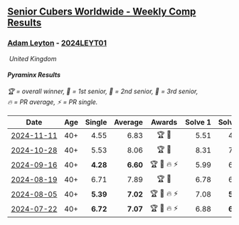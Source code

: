 <style>table {white-space: nowrap;}</style>
<link rel="stylesheet" type="text/css" href="/scw-comp/css/flags.css" />

## [Senior Cubers Worldwide - Weekly Comp Results](/scw-comp/results/)
### [Adam Leyton](README.md) - [2024LEYT01](https://www.worldcubeassociation.org/persons/2024LEYT01?event=pyram)

<i class="flag flag-GB" />&nbsp;United Kingdom

#### Pyraminx Results

<span style="white-space: nowrap;">🏆 = overall winner</span>, <span style="white-space: nowrap;">🥇 = 1st senior</span>, <span style="white-space: nowrap;">🥈 = 2nd senior</span>, <span style="white-space: nowrap;">🥉 = 3rd senior</span>, <span style="white-space: nowrap;">🔥 = PR average</span>, <span style="white-space: nowrap;">⚡ = PR single</span>.

| Date | Age | Single | Average | Awards | Solve 1 | Solve 2 | Solve 3 | Solve 4 | Solve 5 | Video |
| :--: | :--: | --: | --: | :--: | --: | --: | --: | --: | --: | :-- |
| [2024-11-11](../../results/2024-11-11/pyram.md) | 40+ | 4.55 | 6.83 | 🏆 🥇 | 5.51 | 4.55 | 9.70 | 8.23 | 6.75 | [Desktop](https://www.facebook.com/events/2181074155610032/permalink/2183830782001036) / [Mobile](https://m.facebook.com/events/2181074155610032?view=permalink&id=2183830782001036) |
| [2024-10-28](../../results/2024-10-28/pyram.md) | 40+ | 5.53 | 8.06 | 🏆 🥇 | 8.31 | 7.73 | 10.57 | 8.14 | 5.53 | [Desktop](https://www.facebook.com/events/929053079074962/permalink/936153171698286) / [Mobile](https://m.facebook.com/events/929053079074962?view=permalink&id=936153171698286) |
| [2024-09-16](../../results/2024-09-16/pyram.md) | 40+ | **4.28** | **6.60** | 🏆 🥇 🔥 ⚡ | 5.99 | 6.26 | **4.28** | 7.66 | 7.54 | [Desktop](https://www.facebook.com/events/876328274072061/permalink/881405886897633) / [Mobile](https://m.facebook.com/events/876328274072061?view=permalink&id=881405886897633) |
| [2024-08-19](../../results/2024-08-19/pyram.md) | 40+ | 6.71 | 7.89 | 🏆 🥇 | 6.78 | 6.71 | 7.99 | 8.90 | 17.44 | [Desktop](https://www.facebook.com/events/1061504472310928/permalink/1066556818472360) / [Mobile](https://m.facebook.com/events/1061504472310928?view=permalink&id=1066556818472360) |
| [2024-08-05](../../results/2024-08-05/pyram.md) | 40+ | **5.39** | **7.02** | 🏆 🥇 🔥 ⚡ | 7.08 | **5.39** | 7.57 | 7.92 | 6.41 | [Desktop](https://www.facebook.com/events/2580397835477735/permalink/2587007254816793) / [Mobile](https://m.facebook.com/events/2580397835477735?view=permalink&id=2587007254816793) |
| [2024-07-22](../../results/2024-07-22/pyram.md) | 40+ | **6.72** | **7.07** | 🏆 🥇 🔥 ⚡ | 6.88 | **6.72** | 6.80 | 7.59 | 7.53 | [Desktop](https://www.facebook.com/events/1450990238890383/permalink/1458589674797106) / [Mobile](https://m.facebook.com/events/1450990238890383?view=permalink&id=1458589674797106) |


<!-- Global site tag (gtag.js) - Google Analytics -->
<script async src="https://www.googletagmanager.com/gtag/js?id=UA-86348435-3"></script>
<script>window.dataLayer = window.dataLayer || []; function gtag() {dataLayer.push(arguments);} gtag('js', new Date()); gtag('config', 'UA-86348435-3');</script>
